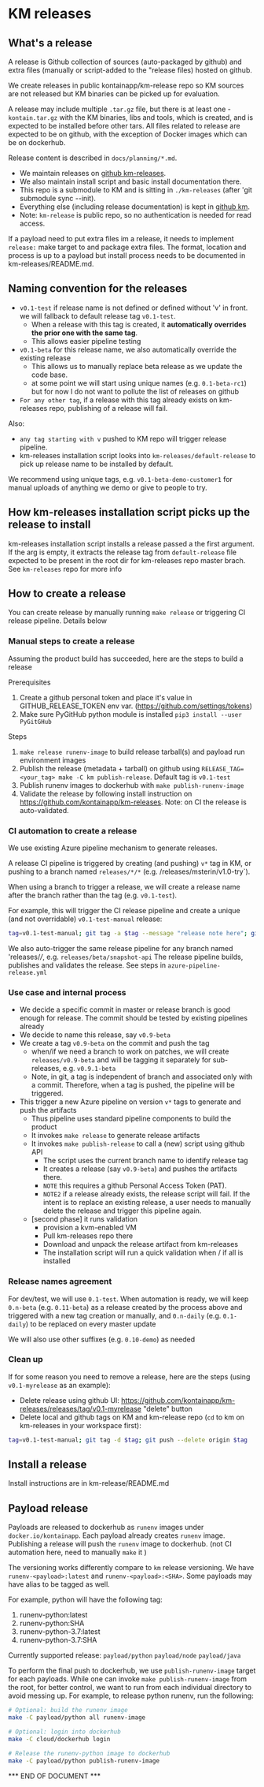 # KM releases

## What's a release

A release is Github collection of sources (auto-packaged by github) and extra files (manually or script-added to the "release files) hosted on github.

We create releases in public kontainapp/km-release repo so KM sources are not released but KM binaries can be picked up for evaluation.

A release may include multiple `.tar.gz` file, but there is at least one - `kontain.tar.gz` with the KM binaries, libs and tools, which is created, and is expected to be installed before other tars. All files related to release are expected to be on github, with the exception of Docker images which can be on dockerhub.

Release content is described in `docs/planning/*.md`.

* We maintain releases on [github km-releases](https://github.com/kontainapp/km-releases/releases/).
* We also maintain install script and basic install documentation there.
* This repo is a submodule to KM and is sitting in `./km-releases` (after 'git submodule sync --init).
* Everything else (including release documentation) is kept in [github km](https://github.com/kontainapp/km).
* Note: `km-release` is public repo, so no authentication is needed for read access.

If a payload need to put extra files im a release, it needs to implement `release:` make target to and package extra files. The format, location and process is up to a payload but install process needs to be documented in km-releases/README.md.

## Naming convention for the releases

* `v0.1-test` if release name is not defined or defined without 'v' in front. we will fallback to default release tag `v0.1-test`.
  * When a release with this tag is created, it **automatically overrides the prior one with the same tag**.
  * This allows easier pipeline testing
* `v0.1-beta` for this release name, we also automatically override the existing release
  * This allows us to manually replace beta release as we update the code base.
  * at some point we will start using unique names (e.g. `0.1-beta-rc1`) but for now I do not want to pollute the list of releases on github
* `For any other tag`, if a release with this tag already exists on km-releases repo, publishing of a release will fail.

Also:

* `any tag starting with v` pushed to KM repo will trigger release pipeline.
* km-releases installation script looks into `km-releases/default-release` to pick up release name to be installed by default.

We recommend using unique tags, e.g. `v0.1-beta-demo-customer1` for manual uploads of anything we demo or give to people to try.

## How km-releases installation script picks up the release to install

km-releases installation script installs a release passed a the first argument. If the arg is empty, it extracts the release tag from `default-release` file expected to be present in the root dir for km-releases repo master brach. See `km-releases` repo for more info
## How to create a release

You can create release by manually running `make release` or triggering CI release pipeline. Details below

### Manual steps to create a release

Assuming the product build has succeeded, here are the steps to build a release

Prerequisites

1. Create a github personal token and place it's value in GITHUB_RELEASE_TOKEN env var. (https://github.com/settings/tokens)
1. Make sure PyGitHub python module is installed `pip3 install --user PyGitGHub`

Steps

1. `make release runenv-image` to build release tarball(s) and payload run environment images
1. Publish the release (metadata + tarball) on github using `RELEASE_TAG=<your_tag> make -C km publish-release`. Default tag is `v0.1-test`
1. Publish runenv images to dockerhub with `make publish-runenv-image`
1. Validate the release by following install instruction on https://github.com/kontainapp/km-releases. Note: on CI the release is auto-validated.

### CI automation to create a release

We use existing Azure pipeline mechanism to generate releases.

A release CI pipeline is triggered by creating (and pushing) `v*` tag in KM, or pushing to a branch named `releases/*/*` (e.g. /releases/msterin/v1.0-try`).

When using a branch to trigger a release, we will create a release name after the branch rather than the tag (e.g. `v0.1-test`).

For example, this will trigger the CI release pipeline and create a unique (and not overridable) `v0.1-test-manual` release:

```bash
tag=v0.1-test-manual; git tag -a $tag --message "release note here"; git push --follow-tags

```

We also auto-trigger the same release pipeline for any branch named 'releases/*/*, e.g. `releases/beta/snapshot-api`
The release pipeline builds, publishes and validates the release. See steps in `azure-pipeline-release.yml`

### Use case and internal process

* We decide a specific commit in master or release branch is good enough for release. The commit should be tested by existing pipelines already
* We decide to name this release, say `v0.9-beta`
* We create a tag `v0.9-beta` on the commit and push the tag
  * when/if we need a branch to work on patches, we will create `releases/v0.9-beta` and will be tagging it separately for sub-releases, e.g. `v0.9.1-beta`
  * Note, in git, a tag is independent of branch and associated only with a commit. Therefore, when a tag is pushed, the pipeline will be triggered.
* This trigger a new Azure pipeline on version `v*` tags to generate and push the artifacts
  * Thus pipeline uses standard pipeline components to build the product
  * It invokes `make release` to generate release artifacts
  * It invokes `make publish-release` to call a (new) script using github API
    * The script uses the current branch name to identify release tag
    * It creates a release (say `v0.9-beta`) and pushes the artifacts there.
    * `NOTE` this requires a github Personal Access Token (PAT).
    * `NOTE2` if a release already exists, the release script will fail. If the intent is to replace an existing release, a user needs to manually delete the release and trigger this pipeline again.
  * [second phase] it runs validation
    * provision a kvm-enabled VM
    * Pull km-releases repo there
    * Download and unpack the release artifact from km-releases
    * The installation script will run a quick validation when / if all is installed

### Release names agreement

For dev/test, we will use `0.1-test`. When automation is ready, we will keep `0.n-beta` (e.g. `0.11-beta`) as a release created by the process above and triggered with a new tag creation or manually, and `0.n-daily` (e.g. `0.1-daily`) to be replaced on every master update

We will also use other suffixes (e.g. `0.10-demo`) as needed

### Clean up

If for some reason you need to remove a release, here are the steps (using `v0.1-myrelease` as an example):

* Delete release using github UI: https://github.com/kontainapp/km-releases/releases/tag/v0.1-myrelease "delete" button
* Delete local and github tags on KM and km-release repo (`cd` to km on km-releases in your workspace first):

```sh
tag=v0.1-test-manual; git tag -d $tag; git push --delete origin $tag

```

## Install a release

Install instructions are in km-release/README.md

## Payload release

Payloads are released to dockerhub as `runenv` images under `docker.io/kontainapp`. Each payload already creates
`runenv` image. Publishing a release will push the `runenv` image to dockerhub. (not CI automation here, need to manually `make` it )

The versioning works differently compare to `km` release versioning. We have
`runenv-<payload>:latest` and `runenv-<payload>:<SHA>`. Some payloads may have alias to be tagged as well.

For example, python will have the following tag:
1. runenv-python:latest
1. runenv-python:SHA
1. runenv-python-3.7:latest
1. runenv-python-3.7:SHA

Currently supported release: `payload/python` `payload/node` `payload/java`

To perform the final push to dockerhub, we use `publish-runenv-image` target for
each payloads. While one can invoke `make publish-runenv-image` from the root, for
better control, we want to run from each individual directory to avoid
messing up. For example, to release python runenv, run the following:

```bash
# Optional: build the runenv image
make -C payload/python all runenv-image

# Optional: login into dockerhub
make -C cloud/dockerhub login

# Release the runenv-python image to dockerhub
make -C payload/python publish-runenv-image
```

*** END OF DOCUMENT ***
